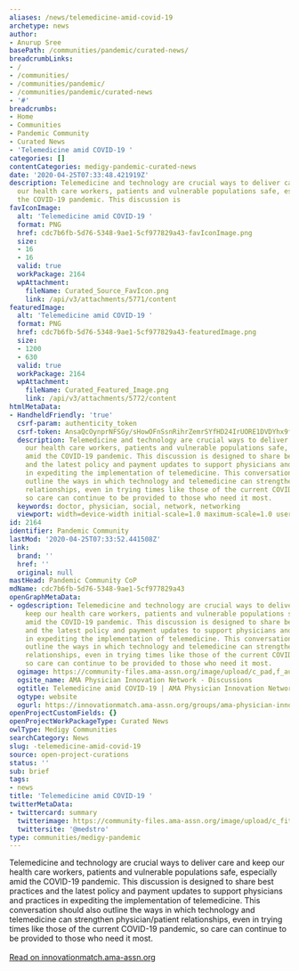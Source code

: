 ```yaml
---
aliases: /news/telemedicine-amid-covid-19
archetype: news
author:
- Anurup Sree
basePath: /communities/pandemic/curated-news/
breadcrumbLinks:
- /
- /communities/
- /communities/pandemic/
- /communities/pandemic/curated-news
- '#'
breadcrumbs:
- Home
- Communities
- Pandemic Community
- Curated News
- 'Telemedicine amid COVID-19 '
categories: []
contentCategories: medigy-pandemic-curated-news
date: '2020-04-25T07:33:48.421919Z'
description: Telemedicine and technology are crucial ways to deliver care and keep
  our health care workers, patients and vulnerable populations safe, especially amid
  the COVID-19 pandemic. This discussion is
favIconImage:
  alt: 'Telemedicine amid COVID-19 '
  format: PNG
  href: cdc7b6fb-5d76-5348-9ae1-5cf977829a43-favIconImage.png
  size:
  - 16
  - 16
  valid: true
  workPackage: 2164
  wpAttachment:
    fileName: Curated_Source_FavIcon.png
    link: /api/v3/attachments/5771/content
featuredImage:
  alt: 'Telemedicine amid COVID-19 '
  format: PNG
  href: cdc7b6fb-5d76-5348-9ae1-5cf977829a43-featuredImage.png
  size:
  - 1200
  - 630
  valid: true
  workPackage: 2164
  wpAttachment:
    fileName: Curated_Featured_Image.png
    link: /api/v3/attachments/5772/content
htmlMetaData:
- HandheldFriendly: 'true'
  csrf-param: authenticity_token
  csrf-token: AnsaQcOynprNFSGy/sHowOFnSsnRihrZemrSYfHD24IrUORE1DVDYhx9f+EeB0NvqDKGQVrGZKF6ZEqNLsNjwQ==
  description: Telemedicine and technology are crucial ways to deliver care and keep
    our health care workers, patients and vulnerable populations safe, especially
    amid the COVID-19 pandemic. This discussion is designed to share best practices
    and the latest policy and payment updates to support physicians and practices
    in expediting the implementation of telemedicine. This conversation should also
    outline the ways in which technology and telemedicine can strengthen physician/patient
    relationships, even in trying times like those of the current COVID-19 pandemic,
    so care can continue to be provided to those who need it most.
  keywords: doctor, physician, social, network, networking
  viewport: width=device-width initial-scale=1.0 maximum-scale=1.0 user-scalable=no
id: 2164
identifier: Pandemic Community
lastMod: '2020-04-25T07:33:52.441508Z'
link:
  brand: ''
  href: ''
  original: null
mastHead: Pandemic Community CoP
mdName: cdc7b6fb-5d76-5348-9ae1-5cf977829a43
openGraphMetaData:
- ogdescription: Telemedicine and technology are crucial ways to deliver care and
    keep our health care workers, patients and vulnerable populations safe, especially
    amid the COVID-19 pandemic. This discussion is designed to share best practices
    and the latest policy and payment updates to support physicians and practices
    in expediting the implementation of telemedicine. This conversation should also
    outline the ways in which technology and telemedicine can strengthen physician/patient
    relationships, even in trying times like those of the current COVID-19 pandemic,
    so care can continue to be provided to those who need it most.
  ogimage: https://community-files.ama-assn.org/image/upload/c_pad,f_auto,h_630,w_1200/v1505834491/lglv23dkzp9nnccucqvy.png
  ogsite_name: AMA Physician Innovation Network - Discussions
  ogtitle: Telemedicine amid COVID-19 | AMA Physician Innovation Network - Discussions
  ogtype: website
  ogurl: https://innovationmatch.ama-assn.org/groups/ama-physician-innovation-network-public-area/discussions/Telemedicine-amid-COVID-19
openProjectCustomFields: {}
openProjectWorkPackageType: Curated News
owlType: Medigy Communities
searchCategory: News
slug: -telemedicine-amid-covid-19
source: open-project-curations
status: ''
sub: brief
tags:
- news
title: 'Telemedicine amid COVID-19 '
twitterMetaData:
- twittercard: summary
  twitterimage: https://community-files.ama-assn.org/image/upload/c_fit,f_auto,h_120,w_120/v1505834491/lglv23dkzp9nnccucqvy.png
  twittersite: '@medstro'
type: communities/medigy-pandemic
---
```


Telemedicine and technology are crucial ways to deliver care and keep our health care workers, patients and vulnerable populations safe, especially amid the COVID-19 pandemic. This discussion is designed to share best practices and the latest policy and payment updates to support physicians and practices in expediting the implementation of telemedicine. This conversation should also outline the ways in which technology and telemedicine can strengthen physician/patient relationships, even in trying times like those of the current COVID-19 pandemic, so care can continue to be provided to those who need it most.<br><br><a target="_blank" href=https://innovationmatch.ama-assn.org/groups/ama-physician-innovation-network-public-area/discussions/Telemedicine-amid-COVID-19>Read on innovationmatch.ama-assn.org</a>
